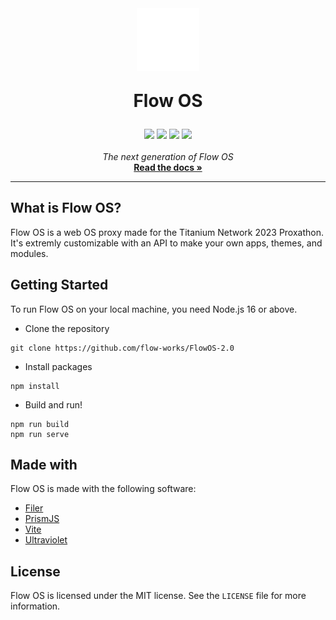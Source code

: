 <div align="center">
  <img src="https://raw.githubusercontent.com/Flow-Works/FlowOS/main/public/assets/logo.svg" width="100px">
  <p style="font-size: 28px; font-weight: bold">Flow OS</p>
  <img src="https://img.shields.io/github/stars/flow-works/flowos-2.0?style=for-the-badge" />

  <img src="https://img.shields.io/github/issues-pr/flow-works/flowos-2.0?style=for-the-badge" />

  <img src="https://img.shields.io/github/forks/flow-works/flowos-2.0?style=for-the-badge&color=orange" />

  <img src="https://img.shields.io/github/commit-activity/t/Flow-Works/FlowOS-2.0?style=for-the-badge&color=violet" />
  <br><br>
  <i>The next generation of Flow OS</i>
  <br>
<a href="https://docs.flow-works.me"><strong>Read the docs »</strong></a>
  <hr>
  
</div>

## What is Flow OS?
Flow OS is a web OS proxy made for the Titanium Network 2023 Proxathon. It's extremly customizable with an API to make your own apps, themes, and modules.

## Getting Started
To run Flow OS on your local machine, you need Node.js 16 or above. 
* Clone the repository
```
git clone https://github.com/flow-works/FlowOS-2.0
```
* Install packages
```
npm install
```
* Build and run!
```
npm run build
npm run serve
```

## Made with
Flow OS is made with the following software:
* [Filer](https://github.com/filerjs/filer)
* [PrismJS](https://github.com/PrismJS/prism)
* [Vite](https://vitejs.dev)
* [Ultraviolet](https://github.com/titaniumnetwork-dev/ultraviolet)

## License
Flow OS is licensed under the MIT license. See the `LICENSE` file for more information.
